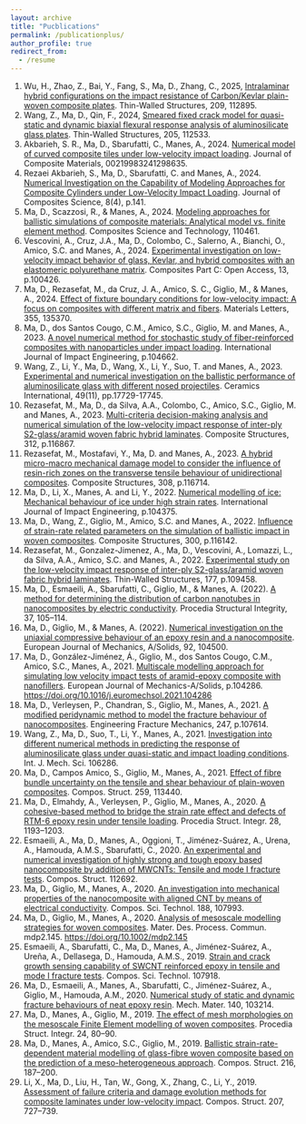 ```yaml
---
layout: archive
title: "Pucblications"
permalink: /publicationplus/
author_profile: true
redirect_from:
  - /resume
---
```


1. Wu, H., Zhao, Z., Bai, Y., Fang, S., Ma, D., Zhang, C., 2025, [Intralaminar hybrid configurations on the impact resistance of Carbon/Kevlar plain-woven composite plates](https://www.sciencedirect.com/science/article/pii/S026382312401334X). Thin-Walled Structures, 209, 112895.
2. Wang, Z., Ma, D., Qin, F., 2024, [Smeared fixed crack model for quasi-static and dynamic biaxial flexural response analysis of aluminosilicate glass plates](https://www.sciencedirect.com/science/article/pii/S0263823124009741). Thin-Walled Structures, 205, 112533.
3. Akbarieh, S. R., Ma, D., Sbarufatti, C., Manes, A., 2024. [Numerical model of curved composite tiles under low-velocity impact loading](https://journals.sagepub.com/doi/full/10.1177/00219983241298635). Journal of Composite Materials, 00219983241298635.
4. Rezaei Akbarieh, S., Ma, D., Sbarufatti, C. and Manes, A., 2024. [Numerical Investigation on the Capability of Modeling Approaches for Composite Cylinders under Low-Velocity Impact Loading](https://www.mdpi.com/2504-477X/8/4/141). Journal of Composites Science, 8(4), p.141.
5. Ma, D., Scazzosi, R., & Manes, A., 2024. [Modeling approaches for ballistic simulations of composite materials: Analytical model vs. finite element method](https://doi.org/10.1016/j.compscitech.2024.110461). Composites Science and Technology, 110461.
6. Vescovini, A., Cruz, J.A., Ma, D., Colombo, C., Salerno, A., Bianchi, O., Amico, S.C. and Manes, A., 2024. [Experimental investigation on low-velocity impact behavior of glass, Kevlar, and hybrid composites with an elastomeric polyurethane matrix](https://www.sciencedirect.com/science/article/pii/S2666682023000828). Composites Part C: Open Access, 13, p.100426.
7. Ma, D., Rezasefat, M., da Cruz, J. A., Amico, S. C., Giglio, M., & Manes, A., 2024. [Effect of fixture boundary conditions for low-velocity impact: A focus on composites with different matrix and fibers](https://www.sciencedirect.com/science/article/pii/S0167577X23015550). Materials Letters, 355, 135370.
8. Ma, D., dos Santos Cougo, C.M., Amico, S.C., Giglio, M. and Manes, A., 2023. [A novel numerical method for stochastic study of fiber-reinforced composites with nanoparticles under impact loading](https://www.sciencedirect.com/science/article/pii/S0734743X23001732). International Journal of Impact Engineering, p.104662.
9. Wang, Z., Li, Y., Ma, D., Wang, X., Li, Y., Suo, T. and Manes, A., 2023. [Experimental and numerical investigation on the ballistic performance of aluminosilicate glass with different nosed projectiles](https://www.sciencedirect.com/science/article/pii/S0272884223004145). Ceramics International, 49(11), pp.17729-17745.
10. Rezasefat, M., Ma, D., da Silva, A.A., Colombo, C., Amico, S.C., Giglio, M. and Manes, A., 2023. [Multi-criteria decision-making analysis and numerical simulation of the low-velocity impact response of inter-ply S2-glass/aramid woven fabric hybrid laminates](https://www.sciencedirect.com/science/article/pii/S0263822323002118). Composite Structures, 312, p.116867.
11. Rezasefat, M., Mostafavi, Y., Ma, D. and Manes, A., 2023. [A hybrid micro-macro mechanical damage model to consider the influence of resin-rich zones on the transverse tensile behaviour of unidirectional composites](https://www.sciencedirect.com/science/article/pii/S0263822323000582). Composite Structures, 308, p.116714.
12. Ma, D., Li, X., Manes, A. and Li, Y., 2022. [Numerical modelling of ice: Mechanical behaviour of ice under high strain rates](https://www.sciencedirect.com/science/article/pii/S0734743X22002160). International Journal of Impact Engineering, p.104375.
13. Ma, D., Wang, Z., Giglio, M., Amico, S.C. and Manes, A., 2022. [Influence of strain-rate related parameters on the simulation of ballistic impact in woven composites](https://www.sciencedirect.com/science/article/pii/S0263822322008765). Composite Structures, 300, p.116142.
14. Rezasefat, M., Gonzalez-Jimenez, A., Ma, D., Vescovini, A., Lomazzi, L., da Silva, A.A., Amico, S.C. and Manes, A., 2022. [Experimental study on the low-velocity impact response of inter-ply S2-glass/aramid woven fabric hybrid laminates](https://www.sciencedirect.com/science/article/pii/S0263823122003111). Thin-Walled Structures, 177, p.109458.
15. Ma, D., Esmaeili, A., Sbarufatti, C., Giglio, M., & Manes, A. (2022). [A method for determining the distribution of carbon nanotubes in nanocomposites by electric conductivity](https://www.sciencedirect.com/science/article/pii/S2452321622000737). Procedia Structural Integrity, 37, 105–114. 
16. Ma, D., Giglio, M., & Manes, A. (2022). [Numerical investigation on the uniaxial compressive behaviour of an epoxy resin and a nanocomposite](https://www.sciencedirect.com/science/article/pii/S0997753821002424). European Journal of Mechanics, A/Solids, 92, 104500. 
17. Ma, D., González-Jiménez, Á., Giglio, M., dos Santos Cougo, C.M., Amico, S.C., Manes, A., 2021. [Multiscale modelling approach for simulating low velocity impact tests of aramid-epoxy composite with nanofillers](https://www.sciencedirect.com/science/article/pii/S099775382100067X). European Journal of Mechanics-A/Solids, p.104286. https://doi.org/10.1016/j.euromechsol.2021.104286
18. Ma, D., Verleysen, P., Chandran, S., Giglio, M., Manes, A., 2021. [A modified peridynamic method to model the fracture behaviour of nanocomposites](https://www.sciencedirect.com/science/article/pii/S0013794421000825). Engineering Fracture Mechanics, 247, p.107614.
19. Wang, Z., Ma, D., Suo, T., Li, Y., Manes, A., 2021. [Investigation into different numerical methods in predicting the response of aluminosilicate glass under quasi-static and impact loading conditions](https://www.sciencedirect.com/science/article/pii/S0020740321000217). Int. J. Mech. Sci. 106286. 
20. Ma, D., Campos Amico, S., Giglio, M., Manes, A., 2021. [Effect of fibre bundle uncertainty on the tensile and shear behaviour of plain-woven composites](https://www.sciencedirect.com/science/article/pii/S0263822320333699). Compos. Struct. 259, 113440.
21. Ma, D., Elmahdy, A., Verleysen, P., Giglio, M., Manes, A., 2020. [A cohesive-based method to bridge the strain rate effect and defects of RTM-6 epoxy resin under tensile loading](https://www.sciencedirect.com/science/article/pii/S2452321620307642). Procedia Struct. Integr. 28, 1193–1203.
22. Esmaeili, A., Ma, D., Manes, A., Oggioni, T., Jiménez-Suárez, A., Urena, A., Hamouda, A.M.S., Sbarufatti, C., 2020. [An experimental and numerical investigation of highly strong and tough epoxy based nanocomposite by addition of MWCNTs: Tensile and mode I fracture tests](https://www.sciencedirect.com/science/article/pii/S0263822320326180). Compos. Struct. 112692.
23. Ma, D., Giglio, M., Manes, A., 2020. [An investigation into mechanical properties of the nanocomposite with aligned CNT by means of electrical conductivity](https://www.sciencedirect.com/science/article/pii/S0266353819317981). Compos. Sci. Technol. 188, 107993.
24. Ma, D., Giglio, M., Manes, A., 2020. [Analysis of mesoscale modelling strategies for woven composites](https://onlinelibrary.wiley.com/doi/full/10.1002/mdp2.145). Mater. Des. Process. Commun. mdp2.145. https://doi.org/10.1002/mdp2.145
25. Esmaeili, A., Sbarufatti, C., Ma, D., Manes, A., Jiménez-Suárez, A., Ureña, A., Dellasega, D., Hamouda, A.M.S., 2019. [Strain and crack growth sensing capability of SWCNT reinforced epoxy in tensile and mode I fracture tests](https://www.sciencedirect.com/science/article/pii/S0266353819322158). Compos. Sci. Technol. 107918.
26. Ma, D., Esmaeili, A., Manes, A., Sbarufatti, C., Jiménez-Suárez, A., Giglio, M., Hamouda, A.M., 2020. [Numerical study of static and dynamic fracture behaviours of neat epoxy resin](https://www.sciencedirect.com/science/article/pii/S0167663619306477). Mech. Mater. 140, 103214.
27. Ma, D., Manes, A., Giglio, M., 2019. [The effect of mesh morphologies on the mesoscale Finite Element modelling of woven composites](https://www.sciencedirect.com/science/article/pii/S2452321620302304). Procedia Struct. Integr. 24, 80–90.
28. Ma, D., Manes, A., Amico, S.C., Giglio, M., 2019. [Ballistic strain-rate-dependent material modelling of glass-fibre woven composite based on the prediction of a meso-heterogeneous approach](https://www.sciencedirect.com/science/article/pii/S0263822318337061). Compos. Struct. 216, 187–200.
29. Li, X., Ma, D., Liu, H., Tan, W., Gong, X., Zhang, C., Li, Y., 2019. [Assessment of failure criteria and damage evolution methods for composite laminates under low-velocity impact](https://www.sciencedirect.com/science/article/pii/S0263822318323936). Compos. Struct. 207, 727–739.
